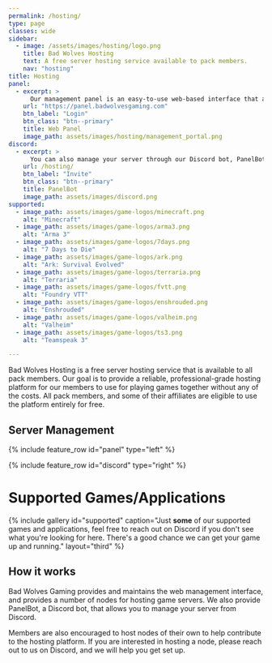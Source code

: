 ```yaml
---
permalink: /hosting/
type: page
classes: wide
sidebar:
  - image: /assets/images/hosting/logo.png
    title: Bad Wolves Hosting
    text: A free server hosting service available to pack members.
    nav: "hosting"
title: Hosting
panel:
  - excerpt: >
      Our management panel is an easy-to-use web-based interface that allows you to manage your server, view logs, and more. You can access the panel by clicking the button below.
    url: "https://panel.badwolvesgaming.com"
    btn_label: "Login"
    btn_class: "btn--primary"
    title: Web Panel
    image_path: assets/images/hosting/management_portal.png
discord:
  - excerpt: >
      You can also manage your server through our Discord bot, PanelBot. PanelBot allows you to start, stop, and restart your server, as well as view logs and more. You can invite PanelBot to your server by clicking the button below.
    url: /hosting/
    btn_label: "Invite"
    btn_class: "btn--primary"
    title: PanelBot
    image_path: assets/images/discord.png
supported:
  - image_path: assets/images/game-logos/minecraft.png
    alt: "Minecraft"
  - image_path: assets/images/game-logos/arma3.png
    alt: "Arma 3"
  - image_path: assets/images/game-logos/7days.png
    alt: "7 Days to Die"
  - image_path: assets/images/game-logos/ark.png
    alt: "Ark: Survival Evolved"
  - image_path: assets/images/game-logos/terraria.png
    alt: "Terraria"
  - image_path: assets/images/game-logos/fvtt.png
    alt: "Foundry VTT"
  - image_path: assets/images/game-logos/enshrouded.png
    alt: "Enshrouded"
  - image_path: assets/images/game-logos/valheim.png
    alt: "Valheim"
  - image_path: assets/images/game-logos/ts3.png
    alt: "Teamspeak 3"

---
```


Bad Wolves Hosting is a free server hosting service that is available to all pack members. 
Our goal is to provide a reliable, professional-grade hosting platform for our members to use for playing games together without any of the costs. All pack members, and some of their affiliates are eligible to use the platform entirely for free.

## Server Management

{% include feature_row id="panel" type="left" %}

{% include feature_row id="discord" type="right" %}

# Supported Games/Applications

{% include gallery id="supported" caption="Just **some** of our supported games and applications, feel free to reach out on Discord if you don't see what you're looking for here. There's a good chance we can get your game up and running." layout="third" %}

## How it works

Bad Wolves Gaming provides and maintains the web management interface, and provides a number of nodes for hosting game servers. We also provide PanelBot, a Discord bot, that allows you to manage your server from Discord.

Members are also encouraged to host nodes of their own to help contribute to the hosting platform. If you are interested in hosting a node, please reach out to us on Discord, and we will help you get set up.